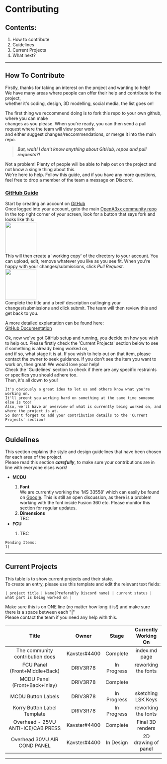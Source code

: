 # Contributing

## Contents:

<ol>
<li>How to contribute</li>
<li>Guidelines</li>
<li>Current Projects</li>
<li>What next?</li>
</ol>

---

## How To Contribute

Firstly, thanks for taking an interest on the project and wanting to help!  
We have many areas where people can offer their help and contribute to the project,  
whether it's coding, design, 3D modelling, social media, the list goes on!

The first thing we reccommend doing is to fork this repo to your own github, where you can make  
changes as you please. When you're ready, you can then send a pull request where the team will view your work  
and either suggest changes/reccommendations, or merge it into the main repo.

> <strong><em>But, wait! I don't know anything about GitHub, repos and pull requests?!</em></strong>

Not a problem! Plenty of people will be able to help out on the project and not know a single thing about this.  
We're here to help. Follow this guide, and if you have any more questions, feel free to drop a member of the team a message on Discord.

<h3><u>GitHub Guide</u></h3>

Start by creating an account on [GitHub](https://github.com/join)  
Once logged into your account, goto the main [OpenA3xx community repo](https://github.com/OpenA3XX/opena3xx.community.contributions)  
In the top right corner of your screen, look for a button that says fork and looks like this:  
<img src="https://i.redd.it/upc6sexvri151.jpg" width="100" />  
This will then create a 'working copy' of the directory to your account.
You can upload, edit, remove whatever you like as you see fit. When you're happy with your changes/submissions, click <em>Pull Request</em>.  
<img src="https://user-images.githubusercontent.com/35271042/79503741-8c396a00-7fe6-11ea-97e5-8fd1b3059eb8.png" width="100" />  
Complete the title and a breif description outlinging your changes/submissions and click submit. The team will then review this and get back to you.  

A more detailed explantation can be found here:  
<a href="https://docs.github.com/en/github/collaborating-with-issues-and-pull-requests/creating-a-pull-request">GitHub Documentation</a>

Ok, now we've got GitHub setup and running, you decide on how you wish to help out.
Please firstly check the 'Current Projects' section below to see if something is already being worked on,  
and if so, what stage it is at. If you wish to help out on that item, please contact the owner to seek guidance.
If you don't see the item you want to work on, then great! We would love your help!  
Check the 'Guidelines' section to check if there are any specific restraints or specifics you should adhere too.  
Then, it's all down to you!

    It's obviously a great idea to let us and others know what you're working on.
    It'll preent you working hard on something at the same time someone else is too!
    Also, we'll have an overview of what is currently being worked on, and where the project is at.
    So don't forget to add your contribution details to the 'Current Projects' section!

---

## Guidelines

[//]: # (Please be mindful when editing this section. Markdown is a bit funny with this kind of formatting,)
[//]: # (so I'm using HTML for more accurate and precise formatting.)
[//]: # (Please seek guidance if you're unsure on how to add/edit entries in this section.)
[//]: # (Worst case scenario, please add it to the 'Pending' box at the bottom of the section, and I'll add things as I see them.)

This section explains the style and design guidelines that have been chosen for each area of the project.  
Please read this section <strong><em>carefully</em></strong>, to make sure your contributions are in line with everyone elses work!

<ul>
<li><strong>MCDU</strong></li>
    <ol>
    <li><strong>Font</strong></li>  
    We are currently working the 'MS 33558' which can easily be found on <a href="https://www.google.co.uk/search?q=MS+33558">Google</a>.
    This is still an open discussion, as there is a problem working with the font inside Fusion 360 etc.
    Please monitor this section for regular updates.  
    <li><strong>Dimensions</strong></li>
    TBC
    </ol>
<li><strong>FCU</strong></li>
    <ol>
    <li>TBC</li>
    </ol>
</ul>

[//]: # (Please add items here if you're unsure on how to edit the above section.)
[//]: # (I'll merge them into the code above when I see things here:)

    Pending Items:
    1)

---

## Current Projects

This table is to show current projects and their state.  
To create an entry, please use this template and edit the relevant text fields:  

    | project title | Name(Preferably Discord name) | current status | what part is being worked on |  

Make sure this is on ONE line (no matter how long it is!) and make sure there is a space between each "|"  
Please contact the team if you need any help with this.    

| Title | Owner | Stage | Currently Working On |
| :---: | :---: | :---: | :------------------: |
| The community contribution docs | Kavster#4400 | Complete | index.md page |
| FCU Panel  (Front+Middle+Back)| DRIV3R78 | In Progress | reworking the fonts |
| MCDU Panel (Front+Back+Inlay)| DRIV3R78 | Complete |  |
| MCDU Button Labels | DRIV3R78 | In Progress | sketching LSK Keys |
| Korry Button Label Template | DRIV3R78 | In Progress | reworking the fonts |
| Overhead - 25VU ANTI-ICE/CAB PRESS | Kavster#4400 | Complete | Final 3D renders |
| Overhead 30VU AIR COND PANEL | Kavster#4400 | In Design | 2D drawing of panel |

---
